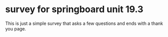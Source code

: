 # survey for springboard unit 19.3
This is just a simple survey that asks a few questions and ends with a thank you page.

